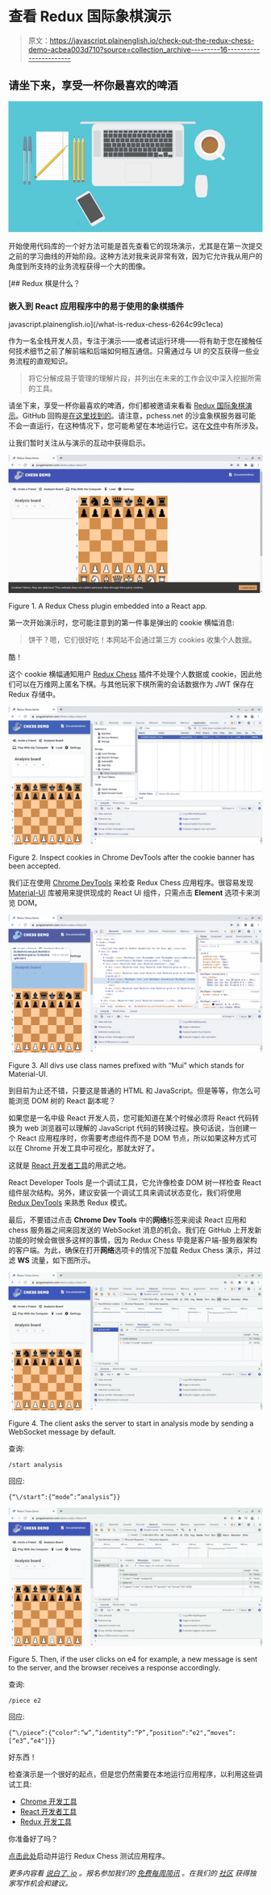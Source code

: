 # 查看 Redux 国际象棋演示

> 原文：<https://javascript.plainenglish.io/check-out-the-redux-chess-demo-acbea003d710?source=collection_archive---------16----------------------->

## 请坐下来，享受一杯你最喜欢的啤酒

![](img/5f480205d30fb0c49d73764d8765af90.png)

开始使用代码库的一个好方法可能是首先查看它的现场演示，尤其是在第一次提交之前的学习曲线的开始阶段。这种方法对我来说非常有效，因为它允许我从用户的角度到所支持的业务流程获得一个大的图像。

[](/what-is-redux-chess-6264c99c1eca) [## Redux 棋是什么？

### 嵌入到 React 应用程序中的易于使用的象棋插件

javascript.plainenglish.io](/what-is-redux-chess-6264c99c1eca) 

作为一名全栈开发人员，专注于演示——或者试运行环境——将有助于您在接触任何技术细节之前了解前端和后端如何相互通信。只需通过与 UI 的交互获得一些业务流程的直观知识。

> 将它分解成易于管理的理解片段，并列出在未来的工作会议中深入挖掘所需的工具。

请坐下来，享受一杯你最喜欢的啤酒，你们都被邀请来看看 [Redux 国际象棋演示](https://www.chesslablab.com/)。GitHub 回购是[在这里找到的](https://github.com/programarivm/demo-redux-chess)。请注意，pchess.net 的沙盒象棋服务器可能不会一直运行，在这种情况下，您可能希望在本地运行它。这在[文件](https://github.com/chesslablab/chess-server)中有所涉及。

让我们暂时关注从与演示的互动中获得启示。

![](img/aa69c30519b25b2c5cfb74c6ac2d59eb.png)

Figure 1\. A Redux Chess plugin embedded into a React app.

第一次开始演示时，您可能注意到的第一件事是弹出的 cookie 横幅消息:

> 饼干？嗯，它们很好吃！本网站不会通过第三方 cookies 收集个人数据。

酷！

这个 cookie 横幅通知用户 [Redux Chess](https://github.com/chesslablab/redux-chess) 插件不处理个人数据或 cookie，因此他们可以在万维网上匿名下棋。与其他玩家下棋所需的会话数据作为 JWT 保存在 Redux 存储中。

![](img/ba8c81deb500afe0be1014705df878e4.png)

Figure 2\. Inspect cookies in Chrome DevTools after the cookie banner has been accepted.

我们正在使用 [Chrome DevTools](https://developer.chrome.com/docs/devtools/) 来检查 Redux Chess 应用程序。很容易发现 [Material-UI](https://mui.com/) 库被用来提供现成的 React UI 组件，只需点击 **Element** 选项卡来浏览 DOM。

![](img/76eae8ca42f9b7263292466eb2c054da.png)

Figure 3\. All divs use class names prefixed with “Mui” which stands for Material-UI.

到目前为止还不错，只要这是普通的 HTML 和 JavaScript。但是等等，你怎么可能浏览 DOM 树的 React 副本呢？

如果您是一名中级 React 开发人员，您可能知道在某个时候必须将 React 代码转换为 web 浏览器可以理解的 JavaScript 代码的转换过程。换句话说，当创建一个 React 应用程序时，你需要考虑组件而不是 DOM 节点，所以如果这种方式可以在 Chrome 开发工具中可视化，那就太好了。

这就是 [React 开发者工具](https://chrome.google.com/webstore/detail/react-developer-tools/fmkadmapgofadopljbjfkapdkoienihi?hl=en)的用武之地。

React Developer Tools 是一个调试工具，它允许像检查 DOM 树一样检查 React 组件层次结构。另外，建议安装一个调试工具来调试状态变化，我们将使用 [Redux DevTools](https://chrome.google.com/webstore/detail/redux-devtools/lmhkpmbekcpmknklioeibfkpmmfibljd?hl=en) 来熟悉 Redux 模式。

最后，不要错过点击 **Chrome Dev Tools** 中的**网络**标签来阅读 React 应用和 chess 服务器之间来回发送的 WebSocket 消息的机会。我们在 GitHub 上开发新功能的时候会做很多这样的事情，因为 Redux Chess 毕竟是客户端-服务器架构的客户端。为此，确保在打开**网络**选项卡的情况下加载 Redux Chess 演示，并过滤 **WS** 流量，如下图所示。

![](img/b074c644ba04db128d1a6067d20365ff.png)

Figure 4\. The client asks the server to start in analysis mode by sending a WebSocket message by default.

查询:

```
/start analysis
```

回应:

```
{“\/start”:{“mode”:”analysis”}}
```

![](img/7ccf695aa700a108ecd6009b90ba4534.png)

Figure 5\. Then, if the user clicks on e4 for example, a new message is sent to the server, and the browser receives a response accordingly.

查询:

```
/piece e2
```

回应:

```
{“\/piece”:{“color”:”w”,”identity”:”P”,”position”:”e2",”moves”:[“e3”,”e4"]}}
```

好东西！

检查演示是一个很好的起点，但是您仍然需要在本地运行应用程序，以利用这些调试工具:

*   [Chrome 开发工具](https://developer.chrome.com/docs/devtools/)
*   [React 开发者工具](https://chrome.google.com/webstore/detail/react-developer-tools/fmkadmapgofadopljbjfkapdkoienihi?hl=en)
*   [Redux 开发工具](https://chrome.google.com/webstore/detail/redux-devtools/lmhkpmbekcpmknklioeibfkpmmfibljd?hl=en)

你准备好了吗？

[点击此处](https://github.com/chesslablab/testing-redux-chess)启动并运行 Redux Chess 测试应用程序。

*更多内容看* [*说白了. io*](http://plainenglish.io/) *。报名参加我们的* [*免费每周简讯*](http://newsletter.plainenglish.io/) *。在我们的* [*社区*](https://discord.gg/GtDtUAvyhW) *获得独家写作机会和建议。*